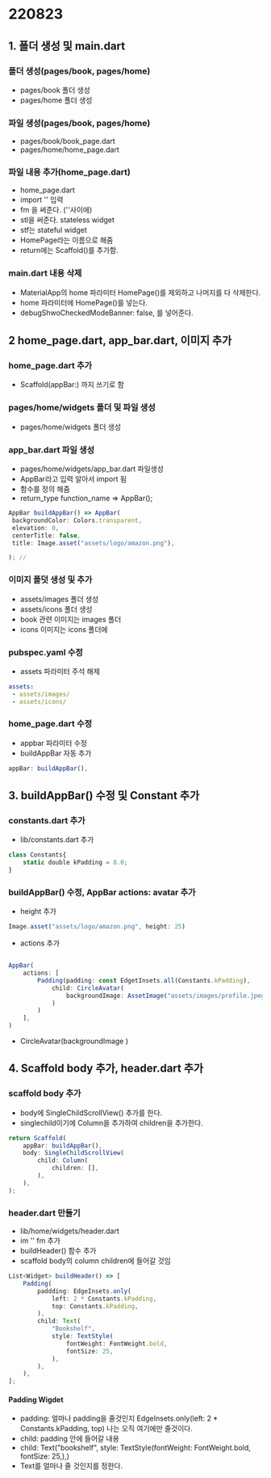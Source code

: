 # 220823

## 1. 폴더 생성 및 main.dart 

### 폴더 생성(pages/book, pages/home)
- pages/book 폴더 생성 
- pages/home 폴더 생성 

### 파일 생성(pages/book, pages/home)
- pages/book/book_page.dart 
- pages/home/home_page.dart 

### 파일 내용 추가(home_page.dart)
- home_page.dart 
- import '' 입력 
- fm 을 써준다. (''사이에)
- stl을 써준다. stateless widget
- stf는 stateful widget
- HomePage라는 이름으로 해줌 
- return에는 Scaffold()를 추가함.  

### main.dart 내용 삭제 
- MaterialApp의 home 파라미터 HomePage()를 제외하고 나머지를 다 삭제한다. 
- home 파라미터에 HomePage()를 넣는다. 
- debugShwoCheckedModeBanner: false, 를 넣어준다. 


## 2 home_page.dart, app_bar.dart, 이미지 추가 


### home_page.dart 추가 
- Scaffold(appBar:) 까지 쓰기로 함


### pages/home/widgets 폴더 및 파일 생성   
- pages/home/widgets 폴더 생성

### app_bar.dart 파일 생성 
- pages/home/widgets/app_bar.dart 파일생성 
- AppBar라고 입력 알아서 import 됨
- 함수를 정의 해줌
- return_type function_name => AppBar(); 
```js
AppBar buildAppBar() => AppBar(
 backgroundColor: Colors.transparent,
 elevation: 0,
 centerTitle: false, 
 title: Image.asset("assets/logo/amazon.png"),

); // 
```

### 이미지 폴덧 생성 및 추가 
- assets/images 폴더 생성
- assets/icons 폴더 생성 
- book 관련 이미지는 images 폴더
- icons 이미지는 icons 폴더에 


### pubspec.yaml 수정
- assets 파라미터 주석 해제 


```yaml
assets:
 - assets/images/
 - assets/icons/

```

### home_page.dart 수정
- appbar 파라미터 수정 
- buildAppBar 자동 추가

```js
appBar: buildAppBar(), 

```

## 3. buildAppBar() 수정 및 Constant 추가 


### constants.dart 추가 
- lib/constants.dart 추가 

```js
class Constants{
    static double kPadding = 8.0;
}
```


### buildAppBar() 수정, AppBar actions: avatar 추가 
- height 추가 
```js
Image.asset("assets/logo/amazon.png", height: 25)


```
- actions 추가 

```js

AppBar(
    actions: [
        Padding(padding: const EdgetInsets.all(Constants.kPadding),
            child: CircleAvatar(
                backgroundImage: AssetImage("assets/images/profile.jpeg")
            )
        )
    ],
)
```
- CircleAvatar(backgroundImage )



## 4. Scaffold body 추가, header.dart 추가 


### scaffold body 추가 
- body에 SingleChildScrollView() 추가를 한다.
- singlechild이기에 Column을 추가하여 children을 추가한다. 

```js
return Scaffold(
    appBar: buildAppBar(),
    body: SingleChildScrollView(
        child: Column(
            children: [],
        ),
    ),
);

```


### header.dart 만들기
- lib/home/widgets/header.dart 
- im '' fm 추가 
- buildHeader() 함수 추가 
- scaffold body의 column children에 들어갈 것임 

```js
List<Widget> buildHeader() => [
    Padding(
        paddding: EdgeInsets.only(
            left: 2 * Constants.kPadding,
            top: Constants.kPadding,
        ),
        child: Text(
            "Bookshelf",
            style: TextStyle(
                fontWeight: FontWeight.bold,
                fontSize: 25,
            ),
        ),
    ),
];
```


#### Padding Wigdet 
- padding: 얼마나 padding을 줄것인지 EdgeInsets.only(left: 2 * Constants.kPadding, top) 나는 오직 여기에만 줄것이다. 
- child: padding 안에 들어갈 내용 
- child: Text("bookshelf", style: TextStyle(fontWeight: FontWeight.bold, fontSize: 25,),)
- Text를 얼마나 줄 것인지를 정한다. 